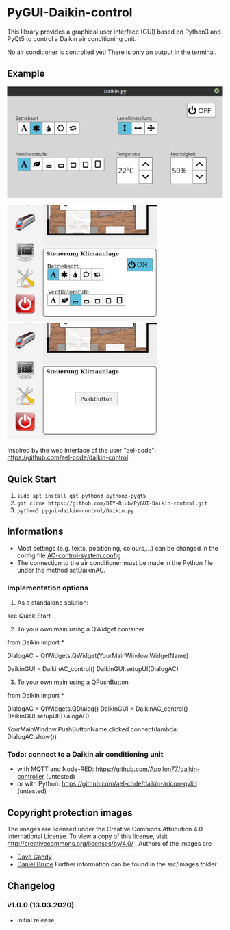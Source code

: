 # PyGUI-Daikin-control

This library provides a graphical user interface (GUI) based on Python3 and PyQt5 to control a Daikin air conditioning unit.

No air conditioner is controlled yet! There is only an output in the terminal.

## Example 

![Example: Dialog](/.docs/example1_dialog.png?raw=true)

![Example: Implementation with Widget](/.docs/example2_implementation.png?raw=true) ![Example: Implementation with Button (open Dialog)](/.docs/example3_pushbutton.png?raw=true)

Inspired by the web interface of the user "ael-code": https://github.com/ael-code/daikin-control

## Quick Start

1. `sudo apt install git python3 python3-pyqt5`
2. `git clone https://github.com/DIY-Blub/PyGUI-Daikin-control.git`
3. `python3 pygui-daikin-control/Daikin.py`

## Informations

* Most settings (e.g. texts, positioning, colours,...) can be changed in the config file [AC-control-system.config](src/AC-control-system.config)
* The connection to the air conditioner must be made in the Python file under the method setDaikinAC.

### Implementation options

1. As a standalone solution:

see Quick Start

2. To your own main using a QWidget container

from Daikin import *

DialogAC = QtWidgets.QWidget(YourMainWindow.WidgetName)

DaikinGUI = DaikinAC_control()
DaikinGUI.setupUI(DialogAC)

3. To your own main using a QPushButton

from Daikin import *

DialogAC = QtWidgets.QDialog()
DaikinGUI = DaikinAC_control()
DaikinGUI.setupUI(DialogAC)

YourMainWindow.PushButtonName.clicked.connect(lambda: DialogAC.show())


### Todo: connect to a Daikin air conditioning unit

* with MQTT and Node-RED: https://github.com/Apollon77/daikin-controller (untested)
* or with Python: https://github.com/ael-code/daikin-aricon-pylib (untested)

## Copyright protection images

The images are licensed under the Creative Commons Attribution 4.0 International License. To view a copy of this license, visit http://creativecommons.org/licenses/by/4.0/ .
Authors of the images are
* [Dave Gandy](https://icon-icons.com/de/pack/Font-Awesome-Icons/936)
* [Daniel Bruce](https://icon-icons.com/de/pack/-Entypo-Icons/1238)
Further information can be found in the src/images folder.

## Changelog
### v1.0.0 (13.03.2020)
* initial release
